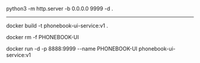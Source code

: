 python3 -m http.server -b 0.0.0.0 9999 -d .

---------------------------------

docker build -t phonebook-ui-service:v1 .

docker rm -f PHONEBOOK-UI

docker run -d -p 8888:9999 --name PHONEBOOK-UI phonebook-ui-service:v1
